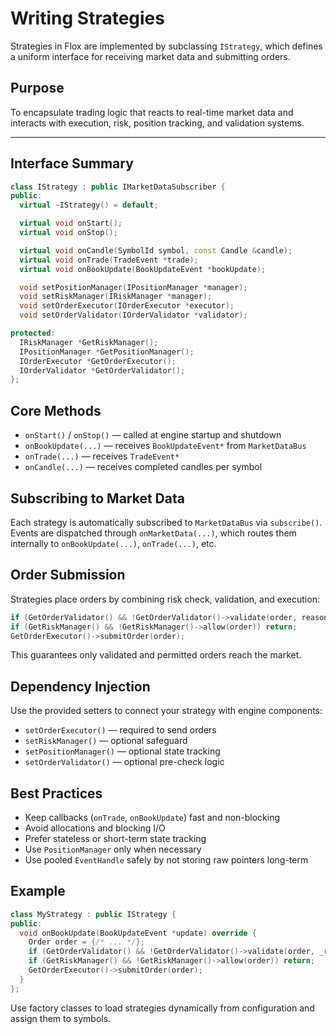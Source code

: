 # Writing Strategies

Strategies in Flox are implemented by subclassing `IStrategy`, which defines a uniform interface for receiving market data and submitting orders.

## Purpose

To encapsulate trading logic that reacts to real-time market data and interacts with execution, risk, position tracking, and validation systems.

---

## Interface Summary

```cpp
class IStrategy : public IMarketDataSubscriber {
public:
  virtual ~IStrategy() = default;

  virtual void onStart();
  virtual void onStop();

  virtual void onCandle(SymbolId symbol, const Candle &candle);
  virtual void onTrade(TradeEvent *trade);
  virtual void onBookUpdate(BookUpdateEvent *bookUpdate);

  void setPositionManager(IPositionManager *manager);
  void setRiskManager(IRiskManager *manager);
  void setOrderExecutor(IOrderExecutor *executor);
  void setOrderValidator(IOrderValidator *validator);

protected:
  IRiskManager *GetRiskManager();
  IPositionManager *GetPositionManager();
  IOrderExecutor *GetOrderExecutor();
  IOrderValidator *GetOrderValidator();
};
```

## Core Methods

- `onStart()` / `onStop()` — called at engine startup and shutdown
- `onBookUpdate(...)` — receives `BookUpdateEvent*` from `MarketDataBus`
- `onTrade(...)` — receives `TradeEvent*`
- `onCandle(...)` — receives completed candles per symbol

## Subscribing to Market Data

Each strategy is automatically subscribed to `MarketDataBus` via `subscribe()`.  
Events are dispatched through `onMarketData(...)`, which routes them internally to `onBookUpdate(...)`, `onTrade(...)`, etc.

## Order Submission

Strategies place orders by combining risk check, validation, and execution:

```cpp
if (GetOrderValidator() && !GetOrderValidator()->validate(order, reason)) return;
if (GetRiskManager() && !GetRiskManager()->allow(order)) return;
GetOrderExecutor()->submitOrder(order);
```

This guarantees only validated and permitted orders reach the market.

## Dependency Injection

Use the provided setters to connect your strategy with engine components:

- `setOrderExecutor()` — required to send orders
- `setRiskManager()` — optional safeguard
- `setPositionManager()` — optional state tracking
- `setOrderValidator()` — optional pre-check logic

## Best Practices

- Keep callbacks (`onTrade`, `onBookUpdate`) fast and non-blocking
- Avoid allocations and blocking I/O
- Prefer stateless or short-term state tracking
- Use `PositionManager` only when necessary
- Use pooled `EventHandle` safely by not storing raw pointers long-term

## Example

```cpp
class MyStrategy : public IStrategy {
public:
  void onBookUpdate(BookUpdateEvent *update) override {
    Order order = {/* ... */};
    if (GetOrderValidator() && !GetOrderValidator()->validate(order, _reason)) return;
    if (GetRiskManager() && !GetRiskManager()->allow(order)) return;
    GetOrderExecutor()->submitOrder(order);
  }
};
```

Use factory classes to load strategies dynamically from configuration and assign them to symbols.